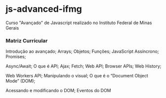 # js-advanced-ifmg 

Curso "Avançado" de Javascript realizado no Instituto Federal de Minas Gerais

<h3>Matriz Currícular </h3>

Introdução ao avançado; Arrays; Objetos; Funções; JavaScript Assíncrono; Promises;

Async/Await; O que é API; Ajax; Fetch; Web API; Browser APIs; Web History;

Web Workers API; Manipulando o visual; O que é o “Document Object Mode” (DOM);

Acessando e modificando o DOM; Eventos do DOM
